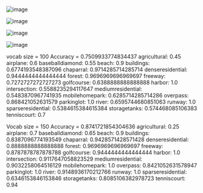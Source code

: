 ![image](https://github.com/user-attachments/assets/2b98cfcc-1843-4a4b-afe4-890f089ab22b)

![image](https://github.com/user-attachments/assets/68bc6b63-76b3-45a0-ba4e-553f846f7601)

![image](https://github.com/user-attachments/assets/d0dc8e4d-43dc-4d6a-bc1d-cb01a7b4b670)

![image](https://github.com/user-attachments/assets/f79247de-915e-42e0-b570-26d3dc76974c)

vocab size = 100
Accuracy =  0.7509933774834437
agricultural: 0.45
airplane: 0.6
baseballdiamond: 0.55
beach: 0.9
buildings: 0.6774193548387096
chaparral: 0.9714285714285714
denseresidential: 0.9444444444444444
forest: 0.9696969696969697
freeway: 0.7272727272727273
golfcourse: 0.6388888888888888
harbor: 1.0
intersection: 0.5588235294117647
mediumresidential: 0.5483870967741935
mobilehomepark: 0.6285714285714286
overpass: 0.868421052631579
parkinglot: 1.0
river: 0.6595744680851063
runway: 1.0
sparseresidential: 0.5384615384615384
storagetanks: 0.574468085106383
tenniscourt: 0.7



Vocab size = 150
Accuracy =  0.8741721854304636
agricultural: 0.25
airplane: 0.7
baseballdiamond: 0.65
beach: 0.9
buildings: 0.8387096774193549
chaparral: 0.9428571428571428
denseresidential: 0.8888888888888888
forest: 0.9696969696969697
freeway: 0.8787878787878788
golfcourse: 0.9444444444444444
harbor: 1.0
intersection: 0.9117647058823529
mediumresidential: 0.9032258064516129
mobilehomepark: 1.0
overpass: 0.8421052631578947
parkinglot: 1.0
river: 0.9148936170212766
runway: 1.0
sparseresidential: 0.6346153846153846
storagetanks: 0.8085106382978723
tenniscourt: 0.94


